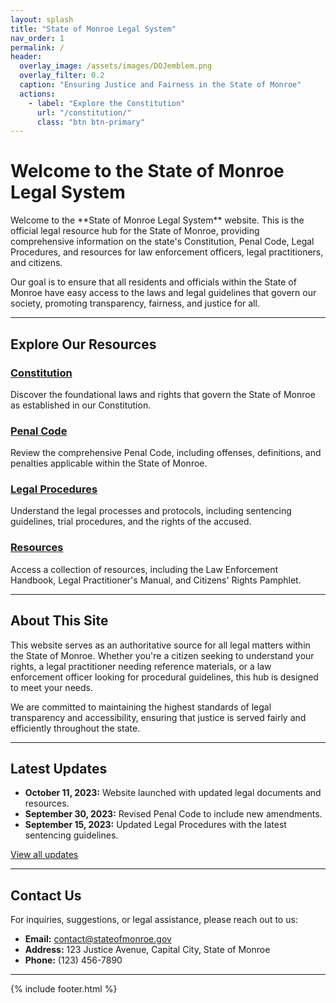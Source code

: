 ```yaml
---
layout: splash
title: "State of Monroe Legal System"
nav_order: 1
permalink: /
header:
  overlay_image: /assets/images/DOJemblem.png
  overlay_filter: 0.2
  caption: "Ensuring Justice and Fairness in the State of Monroe"
  actions:
    - label: "Explore the Constitution"
      url: "/constitution/"
      class: "btn btn-primary"
---
```


# Welcome to the State of Monroe Legal System

<div class="intro-text">
Welcome to the **State of Monroe Legal System** website. This is the official legal resource hub for the State of Monroe, providing comprehensive information on the state's Constitution, Penal Code, Legal Procedures, and resources for law enforcement officers, legal practitioners, and citizens.

Our goal is to ensure that all residents and officials within the State of Monroe have easy access to the laws and legal guidelines that govern our society, promoting transparency, fairness, and justice for all.
</div>

---

## **Explore Our Resources**

### [Constitution](/constitution/)
Discover the foundational laws and rights that govern the State of Monroe as established in our Constitution.

### [Penal Code](/penal-code/)
Review the comprehensive Penal Code, including offenses, definitions, and penalties applicable within the State of Monroe.

### [Legal Procedures](/procedures/)
Understand the legal processes and protocols, including sentencing guidelines, trial procedures, and the rights of the accused.

### [Resources](/resources/)
Access a collection of resources, including the Law Enforcement Handbook, Legal Practitioner's Manual, and Citizens' Rights Pamphlet.

---

## **About This Site**

This website serves as an authoritative source for all legal matters within the State of Monroe. Whether you're a citizen seeking to understand your rights, a legal practitioner needing reference materials, or a law enforcement officer looking for procedural guidelines, this hub is designed to meet your needs.

We are committed to maintaining the highest standards of legal transparency and accessibility, ensuring that justice is served fairly and efficiently throughout the state.

---

## **Latest Updates**

- **October 11, 2023:** Website launched with updated legal documents and resources.
- **September 30, 2023:** Revised Penal Code to include new amendments.
- **September 15, 2023:** Updated Legal Procedures with the latest sentencing guidelines.

[View all updates](/updates/)

---

## **Contact Us**

For inquiries, suggestions, or legal assistance, please reach out to us:

- **Email:** [contact@stateofmonroe.gov](mailto:contact@stateofmonroe.gov)
- **Address:** 123 Justice Avenue, Capital City, State of Monroe
- **Phone:** (123) 456-7890

---

{% include footer.html %}
